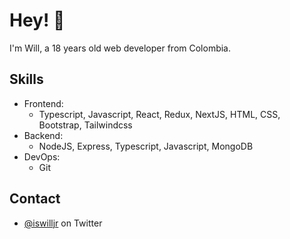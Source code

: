# Hey! 👋
I'm Will, a 18 years old web developer from Colombia.

## Skills
- Frontend:
    - Typescript, Javascript, React, Redux, NextJS, HTML, CSS, Bootstrap, Tailwindcss
- Backend:
    - NodeJS, Express, Typescript, Javascript, MongoDB
- DevOps:
    - Git

## Contact
- [@iswilljr](https://twitter.com/iswilljr) on Twitter
